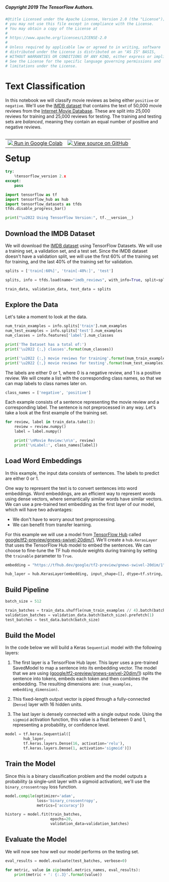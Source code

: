 ##### Copyright 2019 The TensorFlow Authors.


```python
#@title Licensed under the Apache License, Version 2.0 (the "License");
# you may not use this file except in compliance with the License.
# You may obtain a copy of the License at
#
# https://www.apache.org/licenses/LICENSE-2.0
#
# Unless required by applicable law or agreed to in writing, software
# distributed under the License is distributed on an "AS IS" BASIS,
# WITHOUT WARRANTIES OR CONDITIONS OF ANY KIND, either express or implied.
# See the License for the specific language governing permissions and
# limitations under the License.
```

# Text Classification

In this notebook we will classify movie reviews as being either `positive` or `negative`. We'll use the [IMDB dataset](https://www.tensorflow.org/datasets/catalog/imdb_reviews) that contains the text of 50,000 movie reviews from the [Internet Movie Database](https://www.imdb.com/). These are split into 25,000 reviews for training and 25,000 reviews for testing. The training and testing sets are *balanced*, meaning they contain an equal number of positive and negative reviews.

<table class="tfo-notebook-buttons" align="left">
  <td>
    <a target="_blank" href="https://colab.research.google.com/github/lmoroney/dlaicourse/blob/master/TensorFlow%20Deployment/Course%204%20-%20TensorFlow%20Serving/Week%202/Examples/text_classification.ipynb">
    <img src="https://www.tensorflow.org/images/colab_logo_32px.png" />
    Run in Google Colab</a>
  </td>
  <td>
    <a target="_blank" href="https://github.com/lmoroney/dlaicourse/blob/master/TensorFlow%20Deployment/Course%204%20-%20TensorFlow%20Serving/Week%202/Examples/text_classification.ipynb">
    <img src="https://www.tensorflow.org/images/GitHub-Mark-32px.png" />
    View source on GitHub</a>
  </td>
</table>

# Setup


```python
try:
    %tensorflow_version 2.x
except:
    pass
```


```python
import tensorflow as tf
import tensorflow_hub as hub
import tensorflow_datasets as tfds
tfds.disable_progress_bar()

print("\u2022 Using TensorFlow Version:", tf.__version__)
```

## Download the IMDB Dataset

We will download the [IMDB dataset](https://www.tensorflow.org/datasets/catalog/imdb_reviews) using TensorFlow Datasets. We will use a training set, a validation set, and a test set. Since the IMDB dataset doesn't have a validation split, we will use the first 60\% of the training set for training, and the last 40\% of the training set for validation.


```python
splits = ['train[:60%]', 'train[-40%:]', 'test']

splits, info = tfds.load(name="imdb_reviews", with_info=True, split=splits, as_supervised=True)

train_data, validation_data, test_data = splits
```

## Explore the Data 

Let's take a moment to look at the data.


```python
num_train_examples = info.splits['train'].num_examples
num_test_examples = info.splits['test'].num_examples
num_classes = info.features['label'].num_classes

print('The Dataset has a total of:')
print('\u2022 {:,} classes'.format(num_classes))

print('\u2022 {:,} movie reviews for training'.format(num_train_examples))
print('\u2022 {:,} movie reviews for testing'.format(num_test_examples))
```

The labels are either 0 or 1, where 0 is a negative review, and 1 is a positive review. We will create a list with the corresponding class names, so that we can map labels to class names later on.


```python
class_names = ['negative', 'positive']
```

Each example consists of a sentence representing the movie review and a corresponding label. The sentence is not preprocessed in any way. Let's take a look at the first example of the training set.  


```python
for review, label in train_data.take(1):
    review = review.numpy()
    label = label.numpy()

    print('\nMovie Review:\n\n', review)
    print('\nLabel:', class_names[label])
```

## Load Word Embeddings

In this example, the input data consists of sentences. The labels to predict are either 0 or 1.

One way to represent the text is to convert sentences into word embeddings. Word embeddings, are an efficient way to represent words using dense vectors, where semantically similar words have similar vectors. We can use a pre-trained text embedding as the first layer of our model, which will have two advantages:

*   We don't have to worry anout text preprocessing.
*   We can benefit from transfer learning.

For this example we will use a model from [TensorFlow Hub](https://tfhub.dev/) called [google/tf2-preview/gnews-swivel-20dim/1](https://tfhub.dev/google/tf2-preview/gnews-swivel-20dim/1). We'll create a `hub.KerasLayer` that uses the TensorFlow Hub model to embed the sentences. We can choose to fine-tune the TF hub module weights during training by setting the `trainable` parameter to `True`.


```python
embedding = "https://tfhub.dev/google/tf2-preview/gnews-swivel-20dim/1"

hub_layer = hub.KerasLayer(embedding, input_shape=[], dtype=tf.string, trainable=True)
```

## Build Pipeline


```python
batch_size = 512

train_batches = train_data.shuffle(num_train_examples // 4).batch(batch_size).prefetch(1)
validation_batches = validation_data.batch(batch_size).prefetch(1)
test_batches = test_data.batch(batch_size)
```

## Build the Model

In the code below we will build a Keras `Sequential` model with the following layers:

1. The first layer is a TensorFlow Hub layer. This layer uses a pre-trained SavedModel to map a sentence into its embedding vector. The model that we are using ([google/tf2-preview/gnews-swivel-20dim/1](https://tfhub.dev/google/tf2-preview/gnews-swivel-20dim/1)) splits the sentence into tokens, embeds each token and then combines the embedding. The resulting dimensions are: `(num_examples, embedding_dimension)`.


2. This fixed-length output vector is piped through a fully-connected (`Dense`) layer with 16 hidden units.


3. The last layer is densely connected with a single output node. Using the `sigmoid` activation function, this value is a float between 0 and 1, representing a probability, or confidence level.


```python
model = tf.keras.Sequential([
        hub_layer,
        tf.keras.layers.Dense(16, activation='relu'),
        tf.keras.layers.Dense(1, activation='sigmoid')])
```

## Train the Model

Since this is a binary classification problem and the model outputs a probability (a single-unit layer with a sigmoid activation), we'll use the `binary_crossentropy` loss function. 


```python
model.compile(optimizer='adam',
              loss='binary_crossentropy',
              metrics=['accuracy'])

history = model.fit(train_batches,
                    epochs=20,
                    validation_data=validation_batches)
```

## Evaluate the Model

We will now see how well our model performs on the testing set.


```python
eval_results = model.evaluate(test_batches, verbose=0)

for metric, value in zip(model.metrics_names, eval_results):
    print(metric + ': {:.3}'.format(value))
```
